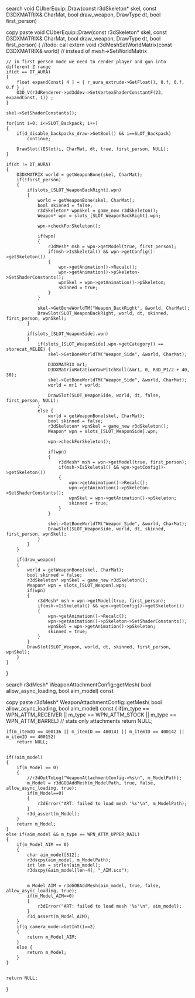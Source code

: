 search
void CUberEquip::Draw(const r3dSkeleton* skel, const D3DXMATRIX& CharMat, bool draw_weapon, DrawType dt, bool first_person)

copy paste
void CUberEquip::Draw(const r3dSkeleton* skel, const D3DXMATRIX& CharMat, bool draw_weapon, DrawType dt, bool first_person)
{
    //todo: call extern void r3dMeshSetWorldMatrix(const D3DXMATRIX& world)
    // instead of mesh->SetWorldMatrix

    // in first person mode we need to render player and gun into different Z range
    if(dt == DT_AURA)
    {
        float expandConst[ 4 ] = { r_aura_extrude->GetFloat(), 0.f, 0.f, 0.f } ;
        D3D_V(r3dRenderer->pd3ddev->SetVertexShaderConstantF(23, expandConst, 1)) ;
    }

    skel->SetShaderConstants();

	for(int i=0; i<=SLOT_Backpack; i++)
	{
		if(d_disable_backpacks_draw->GetBool() && i==SLOT_Backpack)
            continue;

        DrawSlot((ESlot)i, CharMat, dt, true, first_person, NULL);
    }

    if(dt != DT_AURA)
    {
        D3DXMATRIX world = getWeaponBone(skel, CharMat);
        if(!first_person)
        {
            if(slots_[SLOT_WeaponBackRight].wpn)
            {
                world = getWeaponBone(skel, CharMat);
                bool skinned = false;
                r3dSkeleton* wpnSkel = game_new r3dSkeleton(); 
                Weapon* wpn = slots_[SLOT_WeaponBackRight].wpn;

                wpn->checkForSkeleton();

                if(wpn)
                {
                    r3dMesh* msh = wpn->getModel(true, first_person);
                    if(msh->IsSkeletal() && wpn->getConfig()->getSkeleton())
                    {
                        wpn->getAnimation()->Recalc();
                        wpn->getAnimation()->pSkeleton->SetShaderConstants();
                        wpnSkel = wpn->getAnimation()->pSkeleton;
                        skinned = true;
                    }                
                }
                
                skel->GetBoneWorldTM("Weapon_BackRight", &world, CharMat);
                DrawSlot(SLOT_WeaponBackRight, world, dt, skinned, first_person, wpnSkel);
            }

            if(slots_[SLOT_WeaponSide].wpn)
            {
                if(slots_[SLOT_WeaponSide].wpn->getCategory() == storecat_MELEE) {
                    skel->GetBoneWorldTM("Weapon_Side", &world, CharMat);

                    D3DXMATRIX mr1;
                    D3DXMatrixRotationYawPitchRoll(&mr1, 0, R3D_PI/2 + 40, 30);
                    skel->GetBoneWorldTM("Weapon_Side", &world, CharMat);
                    world = mr1 * world;

                    DrawSlot(SLOT_WeaponSide, world, dt, false, first_person, NULL);
                }
                else {
                    world = getWeaponBone(skel, CharMat);
                    bool skinned = false;
                    r3dSkeleton* wpnSkel = game_new r3dSkeleton();
                    Weapon* wpn = slots_[SLOT_WeaponSide].wpn;

                    wpn->checkForSkeleton();

                    if(wpn)
                    {
                        r3dMesh* msh = wpn->getModel(true, first_person);
                        if(msh->IsSkeletal() && wpn->getConfig()->getSkeleton())
                        {
                            wpn->getAnimation()->Recalc();
                            wpn->getAnimation()->pSkeleton->SetShaderConstants();
                            wpnSkel = wpn->getAnimation()->pSkeleton;
                            skinned = true;
                        }
                    }
					
                    skel->GetBoneWorldTM("Weapon_Side", &world, CharMat);
                    DrawSlot(SLOT_WeaponSide, world, dt, skinned, first_person, wpnSkel);
                }
            }
        }

        if(draw_weapon)
        {
            world = getWeaponBone(skel, CharMat);
            bool skinned = false;
            r3dSkeleton* wpnSkel = game_new r3dSkeleton();
            Weapon* wpn = slots_[SLOT_Weapon].wpn;
            if(wpn)
            {
                r3dMesh* msh = wpn->getModel(true, first_person);
                if(msh->IsSkeletal() && wpn->getConfig()->getSkeleton())
                {
                    wpn->getAnimation()->Recalc();
                    wpn->getAnimation()->pSkeleton->SetShaderConstants();
                    wpnSkel = wpn->getAnimation()->pSkeleton;
                    skinned = true;
                }
            }
            DrawSlot(SLOT_Weapon, world, dt, skinned, first_person, wpnSkel);
        }
    }
}

search 
r3dMesh* WeaponAttachmentConfig::getMesh( bool allow_async_loading, bool aim_model) const

copy paste
r3dMesh* WeaponAttachmentConfig::getMesh( bool allow_async_loading, bool aim_model) const
{
    if(m_type == WPN_ATTM_RECEIVER || m_type == WPN_ATTM_STOCK || m_type == WPN_ATTM_BARREL) // stats only attachments
        return NULL;

	if(m_itemID == 400136 || m_itemID == 400141 || m_itemID == 400142 || m_itemID == 400152)
		return NULL;


    if(!aim_model)
    {
        if(m_Model == 0)
        {
            //r3dOutToLog("WeaponAttachmentConfig->%s\n", m_ModelPath);
            m_Model = r3dGOBAddMesh(m_ModelPath, true, false, allow_async_loading, true);
            if(m_Model==0)
            {
                r3dError("ART: failed to load mesh '%s'\n", m_ModelPath);
            }
            r3d_assert(m_Model);
        }
        return m_Model;
    }
    else if(aim_model && m_type == WPN_ATTM_UPPER_RAIL)
    {
        if(m_Model_AIM == 0)
        {
            char aim_model[512]; 
            r3dscpy(aim_model, m_ModelPath);
            int len = strlen(aim_model);
            r3dscpy(&aim_model[len-4], "_AIM.sco");


            m_Model_AIM = r3dGOBAddMesh(aim_model, true, false, allow_async_loading, true);
            if(m_Model_AIM==0)
            {
                r3dError("ART: failed to load mesh '%s'\n", aim_model);
            }
            r3d_assert(m_Model_AIM);
        }
        if(g_camera_mode->GetInt()==2)
        {
            return m_Model_AIM;
        }
        else {
            return m_Model;
        }
    }


    return NULL;
}

